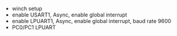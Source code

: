 - winch setup
- enable USART1, Async, enable global interrupt
- enable LPUART1, Async, enable global interrupt, baud rate 9600
- PC0/PC1 LPUART